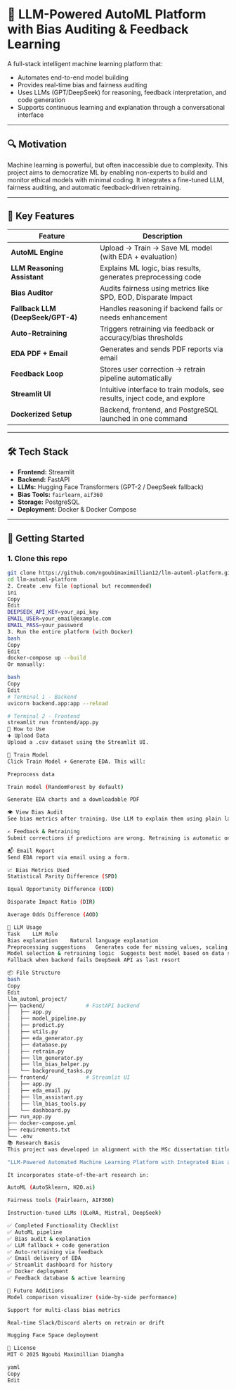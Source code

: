 
# 🤖 LLM-Powered AutoML Platform with Bias Auditing & Feedback Learning

A full-stack intelligent machine learning platform that:
- Automates end-to-end model building
- Provides real-time bias and fairness auditing
- Uses LLMs (GPT/DeepSeek) for reasoning, feedback interpretation, and code generation
- Supports continuous learning and explanation through a conversational interface

---

## 🔍 Motivation

Machine learning is powerful, but often inaccessible due to complexity. This project aims to democratize ML by enabling non-experts to build and monitor ethical models with minimal coding. It integrates a fine-tuned LLM, fairness auditing, and automatic feedback-driven retraining.

---

## 🎯 Key Features

| Feature                            | Description                                                                 |
|-----------------------------------|-----------------------------------------------------------------------------|
| **AutoML Engine**                 | Upload → Train → Save ML model (with EDA + evaluation)                     |
| **LLM Reasoning Assistant**       | Explains ML logic, bias results, generates preprocessing code              |
| **Bias Auditor**                  | Audits fairness using metrics like SPD, EOD, Disparate Impact              |
| **Fallback LLM (DeepSeek/GPT-4)** | Handles reasoning if backend fails or needs enhancement                    |
| **Auto-Retraining**               | Triggers retraining via feedback or accuracy/bias thresholds               |
| **EDA PDF + Email**               | Generates and sends PDF reports via email                                  |
| **Feedback Loop**                 | Stores user correction → retrain pipeline automatically                    |
| **Streamlit UI**                  | Intuitive interface to train models, see results, inject code, and explore |
| **Dockerized Setup**             | Backend, frontend, and PostgreSQL launched in one command                  |

---

## 🛠️ Tech Stack

- **Frontend:** Streamlit
- **Backend:** FastAPI
- **LLMs:** Hugging Face Transformers (GPT-2 / DeepSeek fallback)
- **Bias Tools:** `fairlearn`, `aif360`
- **Storage:** PostgreSQL
- **Deployment:** Docker & Docker Compose

---

## 🚀 Getting Started

### 1. Clone this repo
```bash
git clone https://github.com/ngoubimaximillian12/llm-automl-platform.git
cd llm-automl-platform
2. Create .env file (optional but recommended)
ini
Copy
Edit
DEEPSEEK_API_KEY=your_api_key
EMAIL_USER=your_email@example.com
EMAIL_PASS=your_password
3. Run the entire platform (with Docker)
bash
Copy
Edit
docker-compose up --build
Or manually:

bash
Copy
Edit
# Terminal 1 - Backend
uvicorn backend.app:app --reload

# Terminal 2 - Frontend
streamlit run frontend/app.py
🧪 How to Use
➕ Upload Data
Upload a .csv dataset using the Streamlit UI.

🧠 Train Model
Click Train Model + Generate EDA. This will:

Preprocess data

Train model (RandomForest by default)

Generate EDA charts and a downloadable PDF

👁️ View Bias Audit
See bias metrics after training. Use LLM to explain them using plain language.

✍️ Feedback & Retraining
Submit corrections if predictions are wrong. Retraining is automatic once threshold is met.

📬 Email Report
Send EDA report via email using a form.

📈 Bias Metrics Used
Statistical Parity Difference (SPD)

Equal Opportunity Difference (EOD)

Disparate Impact Ratio (DIR)

Average Odds Difference (AOD)

🧠 LLM Usage
Task	LLM Role
Bias explanation	Natural language explanation
Preprocessing suggestions	Generates code for missing values, scaling, encoding, etc.
Model selection & retraining logic	Suggests best model based on data structure
Fallback when backend fails	DeepSeek API as last resort

📦 File Structure
bash
Copy
Edit
llm_automl_project/
├── backend/             # FastAPI backend
│   ├── app.py
│   ├── model_pipeline.py
│   ├── predict.py
│   ├── utils.py
│   ├── eda_generator.py
│   ├── database.py
│   ├── retrain.py
│   ├── llm_generator.py
│   ├── llm_bias_helper.py
│   └── background_tasks.py
├── frontend/            # Streamlit UI
│   ├── app.py
│   ├── eda_email.py
│   ├── llm_assistant.py
│   ├── llm_bias_tools.py
│   └── dashboard.py
├── run_app.py
├── docker-compose.yml
├── requirements.txt
└── .env
📚 Research Basis
This project was developed in alignment with the MSc dissertation titled:

"LLM-Powered Automated Machine Learning Platform with Integrated Bias and Fairness Auditing"

It incorporates state-of-the-art research in:

AutoML (AutoSklearn, H2O.ai)

Fairness tools (Fairlearn, AIF360)

Instruction-tuned LLMs (QLoRA, Mistral, DeepSeek)

✅ Completed Functionality Checklist
✅ AutoML pipeline
✅ Bias audit & explanation
✅ LLM fallback + code generation
✅ Auto-retraining via feedback
✅ Email delivery of EDA
✅ Streamlit dashboard for history
✅ Docker deployment
✅ Feedback database & active learning

🧠 Future Additions
Model comparison visualizer (side-by-side performance)

Support for multi-class bias metrics

Real-time Slack/Discord alerts on retrain or drift

Hugging Face Space deployment

📜 License
MIT © 2025 Ngoubi Maximillian Diamgha

yaml
Copy
Edit
